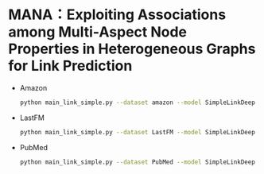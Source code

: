 # MANA：Exploiting Associations among Multi-Aspect Node Properties in Heterogeneous Graphs for Link Prediction



- Amazon

  ```bash
  python main_link_simple.py --dataset amazon --model SimpleLinkDeep --hidden 256 --embed-size 256 --epochs 200 --batch-size 8192 --num-hops 3 --bns --lr 0.001
  ```

- LastFM

  ```bash
  python main_link_simple.py --dataset LastFM --model SimpleLinkDeep --hidden 256 --embed-size 256 --epochs 200 --batch-size 8192 --num-hops 3 --bns --lr 0.001
  ```

- PubMed

  ```bash
  python main_link_simple.py --dataset PubMed --model SimpleLinkDeep --hidden 256 --embed-size 256 --epochs 200 --batch-size 8192 --num-hops 3 --bns --lr 0.001
  ```

  
